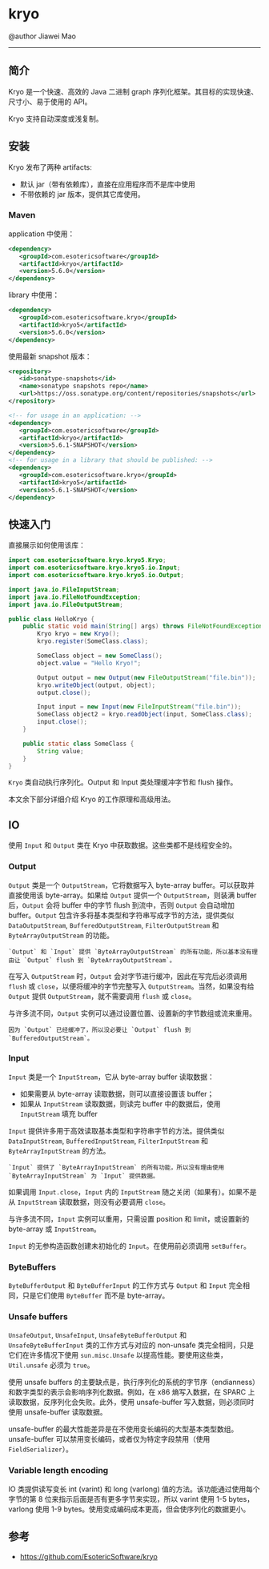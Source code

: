 # kryo

@author Jiawei Mao
***
## 简介

Kryo 是一个快速、高效的 Java 二进制 graph 序列化框架。其目标的实现快速、尺寸小、易于使用的 API。

Kryo 支持自动深度或浅复制。

## 安装

Kryo 发布了两种 artifacts:

- 默认 jar（带有依赖库），直接在应用程序而不是库中使用
- 不带依赖的 jar 版本，提供其它库使用。

### Maven

application 中使用：

```xml
<dependency>
   <groupId>com.esotericsoftware</groupId>
   <artifactId>kryo</artifactId>
   <version>5.6.0</version>
</dependency>
```

library 中使用：

```xml
<dependency>
   <groupId>com.esotericsoftware.kryo</groupId>
   <artifactId>kryo5</artifactId>
   <version>5.6.0</version>
</dependency>
```

使用最新 snapshot 版本：

```xml
<repository>
   <id>sonatype-snapshots</id>
   <name>sonatype snapshots repo</name>
   <url>https://oss.sonatype.org/content/repositories/snapshots</url>
</repository>

<!-- for usage in an application: -->
<dependency>
   <groupId>com.esotericsoftware</groupId>
   <artifactId>kryo</artifactId>
   <version>5.6.1-SNAPSHOT</version>
</dependency>
<!-- for usage in a library that should be published: -->
<dependency>
   <groupId>com.esotericsoftware.kryo</groupId>
   <artifactId>kryo5</artifactId>
   <version>5.6.1-SNAPSHOT</version>
</dependency>
```
## 快速入门

直接展示如何使用该库：

```java
import com.esotericsoftware.kryo.kryo5.Kryo;
import com.esotericsoftware.kryo.kryo5.io.Input;
import com.esotericsoftware.kryo.kryo5.io.Output;

import java.io.FileInputStream;
import java.io.FileNotFoundException;
import java.io.FileOutputStream;

public class HelloKryo {
    public static void main(String[] args) throws FileNotFoundException {
        Kryo kryo = new Kryo();
        kryo.register(SomeClass.class);

        SomeClass object = new SomeClass();
        object.value = "Hello Kryo!";

        Output output = new Output(new FileOutputStream("file.bin"));
        kryo.writeObject(output, object);
        output.close();

        Input input = new Input(new FileInputStream("file.bin"));
        SomeClass object2 = kryo.readObject(input, SomeClass.class);
        input.close();
    }

    public static class SomeClass {
        String value;
    }
}
```

`Kryo` 类自动执行序列化。Output 和 Input 类处理缓冲字节和 flush 操作。

本文余下部分详细介绍 Kryo 的工作原理和高级用法。

## IO

使用 `Input` 和 `Output` 类在 Kryo 中获取数据。这些类都不是线程安全的。

### Output

`Output` 类是一个 `OutputStream`，它将数据写入 byte-array buffer。可以获取并直接使用该 byte-array。如果给 `Output` 提供一个 `OutputStream`，则装满 buffer 后，`Output` 会将 buffer 中的字节 flush 到流中，否则 `Output` 会自动增加 buffer。`Output` 包含许多将基本类型和字符串写成字节的方法，提供类似 `DataOutputStream`, `BufferedOutputStream`, `FilterOutputStream` 和 `ByteArrayOutputStream` 的功能。

```ad-tip
`Output` 和 `Input` 提供 `ByteArrayOutputStream` 的所有功能，所以基本没有理由让 `Output` flush 到 `ByteArrayOutputStream`。
```

在写入 `OutputStream` 时，`Output` 会对字节进行缓冲，因此在写完后必须调用 `flush` 或 `close`，以便将缓冲的字节完整写入 `OutputStream`。当然，如果没有给 `Output` 提供 `OutputStream`，就不需要调用 `flush` 或 `close`。

与许多流不同，`Output` 实例可以通过设置位置、设置新的字节数组或流来重用。

```ad-tip
因为 `Output` 已经缓冲了，所以没必要让 `Output` flush 到 `BufferedOutputStream`。
```

### Input

`Input` 类是一个 `InputStream`，它从 byte-array buffer 读取数据：

- 如果需要从 byte-array 读取数据，则可以直接设置该 buffer；
- 如果从 `InputStream` 读取数据，则读完 buffer 中的数据后，使用 `InputStream` 填充 buffer

`Input` 提供许多用于高效读取基本类型和字符串字节的方法。提供类似 `DataInputStream`, `BufferedInputStream`, `FilterInputStream` 和 `ByteArrayInputStream` 的方法。

```ad-tip
`Input` 提供了 `ByteArrayInputStream` 的所有功能，所以没有理由使用 `ByteArrayInputStream` 为 `Input` 提供数据。
```

如果调用 `Input.close`，`Input` 内的 `InputStream` 随之关闭（如果有）。如果不是从 `InputStream` 读取数据，则没有必要调用 `close`。

与许多流不同，`Input` 实例可以重用，只需设置 position 和 limit，或设置新的 byte-array 或 `InputStream`。

`Input` 的无参构造函数创建未初始化的 `Input`。在使用前必须调用 `setBuffer`。

### ByteBuffers

`ByteBufferOutput` 和 `ByteBufferInput` 的工作方式与 `Output` 和 `Input` 完全相同，只是它们使用 `ByteBuffer` 而不是 byte-array。

### Unsafe buffers

`UnsafeOutput`, `UnsafeInput`, `UnsafeByteBufferOutput` 和 `UnsafeByteBufferInput` 类的工作方式与对应的 non-unsafe 类完全相同，只是它们在许多情况下使用 `sun.misc.Unsafe` 以提高性能。要使用这些类，`Util.unsafe` 必须为 `true`。

使用 unsafe buffers 的主要缺点是，执行序列化的系统的字节序（endianness）和数字类型的表示会影响序列化数据。例如，在 x86 熵写入数据，在 SPARC 上读取数据，反序列化会失败。此外，使用 unsafe-buffer 写入数据，则必须同时使用 unsafe-buffer 读取数据。

unsafe-buffer 的最大性能差异是在不使用变长编码的大型基本类型数组。unsafe-buffer 可以禁用变长编码，或者仅为特定字段禁用（使用 `FieldSerializer`）。

### Variable length encoding

IO 类提供读写变长 int (varint) 和 long (varlong) 值的方法。该功能通过使用每个字节的第 8 位来指示后面是否有更多字节来实现，所以 varint 使用 1-5 bytes，varlong 使用 1-9 bytes。使用变成编码成本更高，但会使序列化的数据更小。



## 参考

- https://github.com/EsotericSoftware/kryo